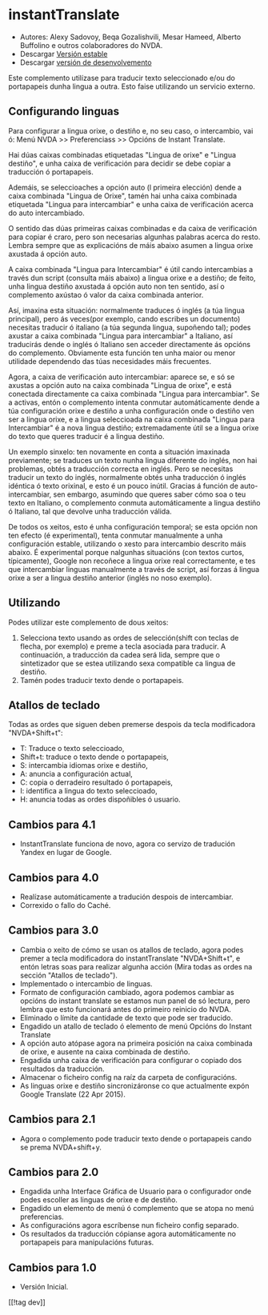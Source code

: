 # instantTranslate #

* Autores: Alexy Sadovoy, Beqa Gozalishvili, Mesar Hameed, Alberto Buffolino
  e outros colaboradores do NVDA.
* Descargar [Versión estable][1]
* Descargar [versión de desenvolvemento][2]

Este complemento utilízase para traducir texto seleccionado e/ou do
portapapeis dunha lingua a outra.  Esto faise utilizando un servicio
externo.

## Configurando linguas ##
Para configurar a lingua orixe, o destiño e, no seu caso, o intercambio, vai ó: Menú NVDA >> Preferenciass >> Opcións de Instant Translate.

Hai dúas caixas combinadas etiquetadas "Lingua de orixe" e "Lingua destiño",
e unha caixa de verificación para decidir se debe copiar a traducción ó
portapapeis.

Ademáis, se seleccioaches a opción auto (l primeira elección) dende a caixa
combinada "Lingua de Orixe", tamén hai unha caixa combinada etiquetada
"Lingua para intercambiar" e unha caixa de verificación acerca do auto
intercambiado.

O sentido das dúas primeiras caixas combinadas e da caixa de verificación
para copiar é craro, pero son necesarias algunhas palabras acerca do
resto. Lembra sempre que as explicacións de máis abaixo asumen a lingua
orixe axustada á opción auto.

A caixa combinada "Lingua para Intercambiar" é útil cando intercambias a
través dun script (consulta máis abaixo) a lingua orixe e a destiño; de
feito, unha lingua destiño axustada á opción auto non ten sentido, así o
complemento axústao ó valor da caixa combinada anterior.

Así, imaxina esta situación: normalmente traduces ó inglés (a túa lingua
principal), pero ás veces(por exemplo, cando escribes un documento)
necesitas traducir ó italiano (a túa segunda lingua, supoñendo tal); podes
axustar a caixa combinada "Lingua para intercambiar" a Italiano, así
traducirás dende o inglés ó Italiano sen acceder directamente ás opcións do
complemento. Obviamente esta función ten unha maior ou menor utilidade
dependendo das túas necesidades máis frecuentes.

Agora, a caixa de verificación auto intercambiar: aparece se, e só se
axustas a opción auto na caixa combinada "Lingua de orixe", e está conectada
directamente ca caixa combinada "Lingua para intercambiar". Se a activas,
entón o complemento intenta conmutar automáticamente dende a túa
configuración orixe e destiño a unha configuración onde o destiño ven ser a
lingua orixe, e a lingua seleccioada na caixa combinada "Lingua para
Intercambiar" é a nova lingua destiño; extremadamente útil se a lingua orixe
do texto que queres traducir é a lingua destiño.

Un exemplo sinxelo: ten novamente en conta a situación imaxinada
previamente; se traduces un texto nunha lingua diferente do inglés, non hai
problemas, obtés a traducción correcta en inglés. Pero se necesitas traducir
un texto do inglés, normalmente obtés unha traducción ó inglés idéntica ó
texto orixinal, e esto é un pouco inútil. Gracias á función de
auto-intercambiar, sen embargo, asumindo que queres saber cómo soa o teu
texto en Italiano, o complemento conmuta automáticamente a lingua destiño ó
Italiano, tal que devolve unha traducción válida.

De todos os xeitos, esto é unha configuración temporal; se esta opción non
ten efecto (é experimental), tenta conmutar manualmente a unha configuración
estable, utilizando o xesto para intercambio descrito máis abaixo. É
experimental porque nalgunhas situacións (con textos curtos, típicamente),
Google non recoñece a lingua orixe real correctamente, e tes que
intercambiar linguas manualmente a través de script, así forzas á lingua
orixe a ser a lingua destiño anterior (inglés no noso exemplo).

## Utilizando ##
Podes utilizar este complemento de dous xeitos:

1. Selecciona texto usando as ordes de selección(shift con teclas de flecha,
   por exemplo) e preme a tecla asociada para traducir. A continuación, a
   traducción da cadea será lida, sempre que o sintetizador que se estea
   utilizando sexa compatible ca lingua de destiño.
2. Tamén podes traducir texto dende o portapapeis.

## Atallos de teclado ##
Todas as ordes que siguen deben premerse despois da tecla modificadora
"NVDA+Shift+t":

* T: Traduce o texto seleccioado,
* Shift+t: traduce o texto dende o portapapeis,
* S: intercambia idiomas orixe e destiño,
* A: anuncia a configuración actual,
* C: copia o derradeiro resultado ó portapapeis,
* I: identifica a lingua do texto seleccioado,
* H: anuncia todas as ordes dispoñibles ó usuario.

## Cambios para 4.1 ##
* InstantTranslate funciona de novo, agora co servizo de tradución Yandex en
  lugar de Google.

## Cambios para 4.0 ##
* Realízase automáticamente a tradución despois de intercambiar.
* Correxido o fallo do Caché.

## Cambios para 3.0 ##
* Cambia o xeito de cómo se usan os atallos de teclado, agora podes premer a
  tecla modificadora do instantTranslate "NVDA+Shift+t", e entón letras soas
  para realizar algunha acción (Mira todas as ordes na sección "Atallos de
  teclado").
* Implementado o intercambio de linguas.
* Formato de configuración cambiado, agora podemos cambiar as opcións do
  instant translate se estamos nun panel de só lectura, pero lembra que esto
  funcionará antes do primeiro reinicio do NVDA.
* Eliminado o límite da cantidade de texto que pode ser traducido.
* Engadido un atallo de teclado ó elemento de menú Opcións do Instant
  Translate
* A opción auto atópase agora na primeira posición na caixa combinada de
  orixe, e ausente na caixa combinada de destiño.
* Engadida unha caixa de verificación para configurar o copiado dos
  resultados da traducción.
* Almacenar o ficheiro config na raíz da carpeta de configuracións.
* As linguas orixe e destiño sincronizáronse co que actualmente expón Google
  Translate (22 Apr 2015).


## Cambios para 2.1 ##
* Agora o complemento pode traducir texto dende o portapapeis cando se prema
  NVDA+shift+y.

## Cambios para 2.0 ##
* Engadida unha Interface Gráfica de Usuario para o configurador onde  podes
  escoller as linguas de orixe e de destiño.
* Engadido un elemento de menú ó complemento que se atopa no menú
  preferencias.
* As configuracións agora escríbense nun ficheiro config separado.
* Os resultados da traducción cópianse agora automáticamente no portapapeis
  para manipulacións futuras.

## Cambios para 1.0 ##
* Versión Inicial.


[[!tag dev]]

[1]: https://addons.nvda-project.org/files/get.php?file=it

[2]: https://addons.nvda-project.org/files/get.php?file=it-dev
